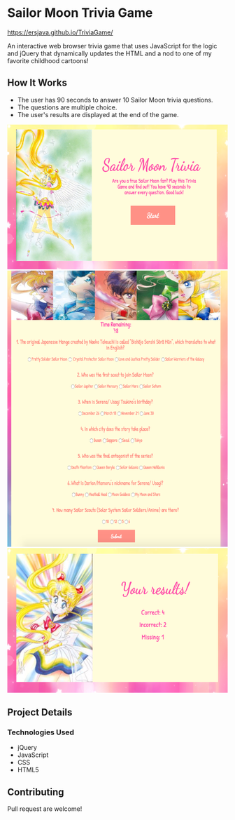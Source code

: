 # Sailor Moon Trivia Game
https://ersjava.github.io/TriviaGame/

An interactive web browser trivia game that uses JavaScript for the logic and jQuery that dynamically updates the HTML and a nod to one of my favorite childhood cartoons!

## How It Works

* The user has 90 seconds to answer 10 Sailor Moon trivia questions.
* The questions are multiple choice.
* The user's results are displayed at the end of the game.

<img src="https://github.com/ersJava/TriviaGame/blob/master/screenshot01.png" width="550" height="330" alt="screenshot">

<img src="https://github.com/ersJava/TriviaGame/blob/master/screenshot02.png" width="550" height="630" alt="screenshot">

<img src="https://github.com/ersJava/TriviaGame/blob/master/screenshot03.png" width="550" height="330" alt="screenshot">


## Project Details

### Technologies Used
* jQuery
* JavaScript
* CSS
* HTML5

## Contributing
Pull request are welcome!

